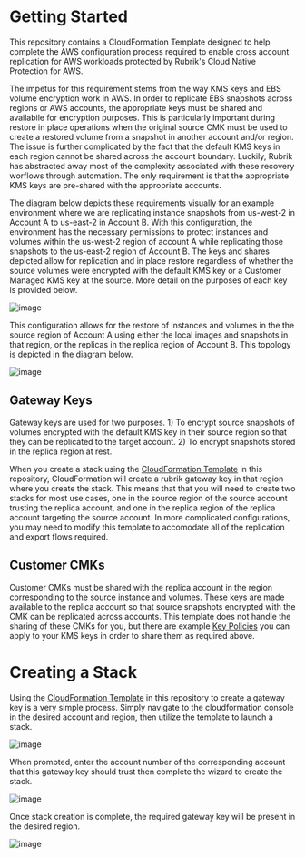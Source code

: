 # Getting Started

This repository contains a CloudFormation Template designed to help complete the AWS configuration process required to enable cross account replication for AWS workloads protected by Rubrik's Cloud Native Protection for AWS. 

The impetus for this requirement stems from the way KMS keys and EBS volume encryption work in AWS. In order to replicate EBS snapshots across regions or AWS accounts, the appropriate keys must be shared and availabile for encryption purposes. This is particularly important during restore in place operations when the original source CMK must be used to create a restored volume from a snapshot in another account and/or region. The issue is further complicated by the fact that the default KMS keys in each region cannot be shared across the account boundary. Luckily, Rubrik has abstracted away most of the complexity associated with these recovery worflows through automation. The only requirement is that the appropriate KMS keys are pre-shared with the appropriate accounts. 

The diagram below depicts these requirements visually for an example environment where we are replicating instance snapshots from us-west-2 in Account A to us-east-2 in Account B. With this configuration, the environment has the necessary permissions to protect instances and volumes within the us-west-2 region of account A while replicating those snapshots to the us-east-2 region of Account B. The keys and shares depicted allow for replication and in place restore regardless of whether the source volumes were encrypted with the default KMS key or a Customer Managed KMS key at the source. More detail on the purposes of each key is provided below.

![image](https://user-images.githubusercontent.com/16825470/107691473-78e44300-6c79-11eb-82bc-a2b86507c5dc.png)


This configuration allows for the restore of instances and volumes in the the source region of Account A using either the local images and snapshots in that region, or the replicas in the replica region of Account B. This topology is depicted in the diagram below.

![image](https://user-images.githubusercontent.com/16825470/107682396-48e37280-6c6e-11eb-8e82-b89ea7084a08.png)


## Gateway Keys
Gateway keys are used for two purposes. 1) To encrypt source snapshots of volumes encrypted with the default KMS key in their source region so that they can be replicated to the target account. 2) To encrypt snapshots stored in the replica region at rest. 

When you create a stack using the [CloudFormation Template](/aws-cnp-gateway-key.template) in this repository, CloudFormation will create a rubrik gateway key in that region where you create the stack. This means that that you will need to create two stacks for most use cases, one in the source region of the source account trusting the replica account, and one in the replica region of the replica account targeting the source account. In more complicated configurations, you may need to modify this template to accomodate all of the replication and export flows required.

## Customer CMKs
Customer CMKs must be shared with the replica account in the region corresponding to the source instance and volumes. These keys are made available to the replica account so that source snapshots encrypted with the CMK can be replicated across accounts. This template does not handle the sharing of these CMKs for you, but there are example [Key Policies](/customer_cmk_key_policy_example.json) you can apply to your KMS keys in order to share them as required above.

# Creating a Stack
Using the [CloudFormation Template](/aws-cnp-gateway-key.template) in this repository to create a gateway key is a very simple process. Simply navigate to the cloudformation console in the desired account and region, then utilize the template to launch a stack.

![image](https://user-images.githubusercontent.com/16825470/107678280-3155bb00-6c69-11eb-9297-f10c7d4b0fc2.png)

When prompted, enter the account number of the corresponding account that this gateway key should trust then complete the wizard to create the stack.

![image](https://user-images.githubusercontent.com/16825470/107678478-737efc80-6c69-11eb-9acc-ec2f00b3b5a5.png)

Once stack creation is complete, the required gateway key will be present in the desired region.

![image](https://user-images.githubusercontent.com/16825470/107680970-80511f80-6c6c-11eb-9cb0-2e54f5b0aa7a.png)